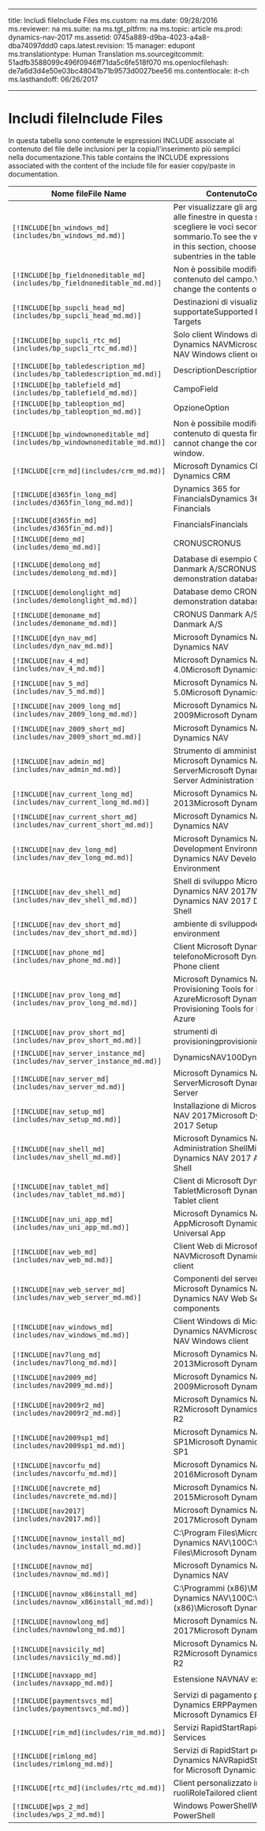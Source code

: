 
---
title: <span data-ttu-id="d3632-101">Includi file</span><span class="sxs-lookup"><span data-stu-id="d3632-101">Include Files</span></span>
ms.custom: na
ms.date: 09/28/2016
ms.reviewer: na
ms.suite: na
ms.tgt_pltfrm: na
ms.topic: article
ms.prod: dynamics-nav-2017
ms.assetid: 0745a889-d9ba-4023-a4a8-dba74097ddd0
caps.latest.revision: 15
manager: edupont
ms.translationtype: Human Translation
ms.sourcegitcommit: 51adfb3588099c496f0946ff71da5c6fe518f070
ms.openlocfilehash: de7a6d3d4e50e03bc48041b71b9573d0027bee56
ms.contentlocale: it-ch
ms.lasthandoff: 06/26/2017

---

# <a name="include-files"></a><span data-ttu-id="d3632-102">Includi file</span><span class="sxs-lookup"><span data-stu-id="d3632-102">Include Files</span></span>

<span data-ttu-id="d3632-103">In questa tabella sono contenute le espressioni INCLUDE associate al contenuto del file delle inclusioni per la copia/l'inserimento più semplici nella documentazione.</span><span class="sxs-lookup"><span data-stu-id="d3632-103">This table contains the INCLUDE expressions associated with the content of the include file for easier copy/paste in documentation.</span></span>

|<span data-ttu-id="d3632-104">Nome file</span><span class="sxs-lookup"><span data-stu-id="d3632-104">File Name</span></span>   |<span data-ttu-id="d3632-105">Contenuto</span><span class="sxs-lookup"><span data-stu-id="d3632-105">Content</span></span>  |
|------------|---------|
|`[!INCLUDE[bn_windows_md](includes/bn_windows_md.md)]`|<span data-ttu-id="d3632-106">Per visualizzare gli argomenti relativi alle finestre in questa sezione, scegliere le voci secondarie del sommario.</span><span class="sxs-lookup"><span data-stu-id="d3632-106">To see the window topics in this section, choose the subentries in the table of contents.</span></span>|
|`[!INCLUDE[bp_fieldnoneditable_md](includes/bp_fieldnoneditable_md.md)]`|<span data-ttu-id="d3632-107">Non è possibile modificare il contenuto del campo.</span><span class="sxs-lookup"><span data-stu-id="d3632-107">You cannot change the contents of this field.</span></span>|
|`[!INCLUDE[bp_supcli_head_md](includes/bp_supcli_head_md.md)]`|<span data-ttu-id="d3632-108">Destinazioni di visualizzazione supportate</span><span class="sxs-lookup"><span data-stu-id="d3632-108">Supported Display Targets</span></span>|
|`[!INCLUDE[bp_supcli_rtc_md](includes/bp_supcli_rtc_md.md)]`|<span data-ttu-id="d3632-109">Solo client Windows di Microsoft Dynamics NAV</span><span class="sxs-lookup"><span data-stu-id="d3632-109">Microsoft Dynamics NAV Windows client only</span></span>|
|`[!INCLUDE[bp_tabledescription_md](includes/bp_tabledescription_md.md)]`|<span data-ttu-id="d3632-110">Description</span><span class="sxs-lookup"><span data-stu-id="d3632-110">Description</span></span>| 
|`[!INCLUDE[bp_tablefield_md](includes/bp_tablefield_md.md)]`|<span data-ttu-id="d3632-111">Campo</span><span class="sxs-lookup"><span data-stu-id="d3632-111">Field</span></span>|
|`[!INCLUDE[bp_tableoption_md](includes/bp_tableoption_md.md)]`|<span data-ttu-id="d3632-112">Opzione</span><span class="sxs-lookup"><span data-stu-id="d3632-112">Option</span></span>|
|`[!INCLUDE[bp_windownoneditable_md](includes/bp_windownoneditable_md.md)]`|<span data-ttu-id="d3632-113">Non è possibile modificare il contenuto di questa finestra.</span><span class="sxs-lookup"><span data-stu-id="d3632-113">You cannot change the contents of this window.</span></span>|
|`[!INCLUDE[crm_md](includes/crm_md.md)]`|<span data-ttu-id="d3632-114">Microsoft Dynamics CRM</span><span class="sxs-lookup"><span data-stu-id="d3632-114">Microsoft Dynamics CRM</span></span>|
|`[!INCLUDE[d365fin_long_md](includes/d365fin_long_md.md)]`|<span data-ttu-id="d3632-115">Dynamics 365 for Financials</span><span class="sxs-lookup"><span data-stu-id="d3632-115">Dynamics 365 for Financials</span></span>|
|`[!INCLUDE[d365fin_md](includes/d365fin_md.md)]`|<span data-ttu-id="d3632-116">Financials</span><span class="sxs-lookup"><span data-stu-id="d3632-116">Financials</span></span>|
|`[!INCLUDE[demo_md](includes/demo_md.md)]`|<span data-ttu-id="d3632-117">CRONUS</span><span class="sxs-lookup"><span data-stu-id="d3632-117">CRONUS</span></span>|
|`[!INCLUDE[demolong_md](includes/demolong_md.md)]`|<span data-ttu-id="d3632-118">Database di esempio CRONUS Danmark A/S</span><span class="sxs-lookup"><span data-stu-id="d3632-118">CRONUS Danmark A/S demonstration database</span></span>|
|`[!INCLUDE[demolonglight_md](includes/demolonglight_md.md)]`|<span data-ttu-id="d3632-119">Database demo CRONUS</span><span class="sxs-lookup"><span data-stu-id="d3632-119">CRONUS demonstration database</span></span>|
|`[!INCLUDE[demoname_md](includes/demoname_md.md)]`|<span data-ttu-id="d3632-120">CRONUS Danmark A/S</span><span class="sxs-lookup"><span data-stu-id="d3632-120">CRONUS Danmark A/S</span></span>|
|`[!INCLUDE[dyn_nav_md](includes/dyn_nav_md.md)]`|<span data-ttu-id="d3632-121">Microsoft Dynamics NAV</span><span class="sxs-lookup"><span data-stu-id="d3632-121">Microsoft Dynamics NAV</span></span>|
|`[!INCLUDE[nav_4_md](includes/nav_4_md.md)]`|<span data-ttu-id="d3632-122">Microsoft Dynamics NAV 4.0</span><span class="sxs-lookup"><span data-stu-id="d3632-122">Microsoft Dynamics NAV 4.0</span></span>|
|`[!INCLUDE[nav_5_md](includes/nav_5_md.md)]`|<span data-ttu-id="d3632-123">Microsoft Dynamics NAV 5.0</span><span class="sxs-lookup"><span data-stu-id="d3632-123">Microsoft Dynamics NAV 5.0</span></span>|
|`[!INCLUDE[nav_2009_long_md](includes/nav_2009_long_md.md)]`|<span data-ttu-id="d3632-124">Microsoft Dynamics NAV 2009</span><span class="sxs-lookup"><span data-stu-id="d3632-124">Microsoft Dynamics NAV 2009</span></span>|
|`[!INCLUDE[nav_2009_short_md](includes/nav_2009_short_md.md)]`|<span data-ttu-id="d3632-125">Microsoft Dynamics NAV</span><span class="sxs-lookup"><span data-stu-id="d3632-125">Microsoft Dynamics NAV</span></span>|
|`[!INCLUDE[nav_admin_md](includes/nav_admin_md.md)]`|<span data-ttu-id="d3632-126">Strumento di amministrazione di Microsoft Dynamics NAV Server</span><span class="sxs-lookup"><span data-stu-id="d3632-126">Microsoft Dynamics NAV Server Administration tool</span></span>|
|`[!INCLUDE[nav_current_long_md](includes/nav_current_long_md.md)]`|<span data-ttu-id="d3632-127">Microsoft Dynamics NAV 2013</span><span class="sxs-lookup"><span data-stu-id="d3632-127">Microsoft Dynamics NAV 2013</span></span>|
|`[!INCLUDE[nav_current_short_md](includes/nav_current_short_md.md)]`|<span data-ttu-id="d3632-128">Microsoft Dynamics NAV</span><span class="sxs-lookup"><span data-stu-id="d3632-128">Microsoft Dynamics NAV</span></span>|
|`[!INCLUDE[nav_dev_long_md](includes/nav_dev_long_md.md)]`|<span data-ttu-id="d3632-129">Microsoft Dynamics NAV Development Environment</span><span class="sxs-lookup"><span data-stu-id="d3632-129">Microsoft Dynamics NAV Development Environment</span></span>|
|`[!INCLUDE[nav_dev_shell_md](includes/nav_dev_shell_md.md)]`|<span data-ttu-id="d3632-130">Shell di sviluppo Microsoft Dynamics NAV 2017</span><span class="sxs-lookup"><span data-stu-id="d3632-130">Microsoft Dynamics NAV 2017 Development Shell</span></span>|
|`[!INCLUDE[nav_dev_short_md](includes/nav_dev_short_md.md)]`|<span data-ttu-id="d3632-131">ambiente di sviluppo</span><span class="sxs-lookup"><span data-stu-id="d3632-131">development environment</span></span>|
|`[!INCLUDE[nav_phone_md](includes/nav_phone_md.md)]`|<span data-ttu-id="d3632-132">Client Microsoft Dynamics NAV per telefono</span><span class="sxs-lookup"><span data-stu-id="d3632-132">Microsoft Dynamics NAV Phone client</span></span>|
|`[!INCLUDE[nav_prov_long_md](includes/nav_prov_long_md.md)]`|<span data-ttu-id="d3632-133">Microsoft Dynamics NAV Provisioning Tools for Microsoft Azure</span><span class="sxs-lookup"><span data-stu-id="d3632-133">Microsoft Dynamics NAV Provisioning Tools for Microsoft Azure</span></span>|
|`[!INCLUDE[nav_prov_short_md](includes/nav_prov_short_md.md)]`|<span data-ttu-id="d3632-134">strumenti di provisioning</span><span class="sxs-lookup"><span data-stu-id="d3632-134">provisioning tools</span></span>|
|`[!INCLUDE[nav_server_instance_md](includes/nav_server_instance_md.md)]`|<span data-ttu-id="d3632-135">DynamicsNAV100</span><span class="sxs-lookup"><span data-stu-id="d3632-135">DynamicsNAV100</span></span>|
|`[!INCLUDE[nav_server_md](includes/nav_server_md.md)]`|<span data-ttu-id="d3632-136">Microsoft Dynamics NAV Server</span><span class="sxs-lookup"><span data-stu-id="d3632-136">Microsoft Dynamics NAV Server</span></span>|
|`[!INCLUDE[nav_setup_md](includes/nav_setup_md.md)]`|<span data-ttu-id="d3632-137">Installazione di Microsoft Dynamics NAV 2017</span><span class="sxs-lookup"><span data-stu-id="d3632-137">Microsoft Dynamics NAV 2017 Setup</span></span>|
|`[!INCLUDE[nav_shell_md](includes/nav_shell_md.md)]`|<span data-ttu-id="d3632-138">Microsoft Dynamics NAV 2017 Administration Shell</span><span class="sxs-lookup"><span data-stu-id="d3632-138">Microsoft Dynamics NAV 2017 Administration Shell</span></span>|
|`[!INCLUDE[nav_tablet_md](includes/nav_tablet_md.md)]`|<span data-ttu-id="d3632-139">Client di Microsoft Dynamics NAV Tablet</span><span class="sxs-lookup"><span data-stu-id="d3632-139">Microsoft Dynamics NAV Tablet client</span></span>|
|`[!INCLUDE[nav_uni_app_md](includes/nav_uni_app_md.md)]`|<span data-ttu-id="d3632-140">Microsoft Dynamics NAV Universal App</span><span class="sxs-lookup"><span data-stu-id="d3632-140">Microsoft Dynamics NAV Universal App</span></span>|
|`[!INCLUDE[nav_web_md](includes/nav_web_md.md)]`|<span data-ttu-id="d3632-141">Client Web di Microsoft Dynamics NAV</span><span class="sxs-lookup"><span data-stu-id="d3632-141">Microsoft Dynamics NAV Web client</span></span>|
|`[!INCLUDE[nav_web_server_md](includes/nav_web_server_md.md)]`|<span data-ttu-id="d3632-142">Componenti del server Web di Microsoft Dynamics NAV</span><span class="sxs-lookup"><span data-stu-id="d3632-142">Microsoft Dynamics NAV Web Server components</span></span>|
|`[!INCLUDE[nav_windows_md](includes/nav_windows_md.md)]`|<span data-ttu-id="d3632-143">Client Windows di Microsoft Dynamics NAV</span><span class="sxs-lookup"><span data-stu-id="d3632-143">Microsoft Dynamics NAV Windows client</span></span>|
|`[!INCLUDE[nav7long_md](includes/nav7long_md.md)]`|<span data-ttu-id="d3632-144">Microsoft Dynamics NAV 2013</span><span class="sxs-lookup"><span data-stu-id="d3632-144">Microsoft Dynamics NAV 2013</span></span>|
|`[!INCLUDE[nav2009_md](includes/nav2009_md.md)]`|<span data-ttu-id="d3632-145">Microsoft Dynamics NAV 2009</span><span class="sxs-lookup"><span data-stu-id="d3632-145">Microsoft Dynamics NAV 2009</span></span>|
|`[!INCLUDE[nav2009r2_md](includes/nav2009r2_md.md)]`|<span data-ttu-id="d3632-146">Microsoft Dynamics NAV 2009 R2</span><span class="sxs-lookup"><span data-stu-id="d3632-146">Microsoft Dynamics NAV 2009 R2</span></span>|
|`[!INCLUDE[nav2009sp1_md](includes/nav2009sp1_md.md)]`|<span data-ttu-id="d3632-147">Microsoft Dynamics NAV 2009 SP1</span><span class="sxs-lookup"><span data-stu-id="d3632-147">Microsoft Dynamics NAV 2009 SP1</span></span>|
|`[!INCLUDE[navcorfu_md](includes/navcorfu_md.md)]`|<span data-ttu-id="d3632-148">Microsoft Dynamics NAV 2016</span><span class="sxs-lookup"><span data-stu-id="d3632-148">Microsoft Dynamics NAV 2016</span></span>|
|`[!INCLUDE[navcrete_md](includes/navcrete_md.md)]`|<span data-ttu-id="d3632-149">Microsoft Dynamics NAV 2015</span><span class="sxs-lookup"><span data-stu-id="d3632-149">Microsoft Dynamics NAV 2015</span></span>|
|`[!INCLUDE[nav2017](includes/nav2017.md)]`|<span data-ttu-id="d3632-150">Microsoft Dynamics NAV 2017</span><span class="sxs-lookup"><span data-stu-id="d3632-150">Microsoft Dynamics NAV 2017</span></span>|
|`[!INCLUDE[navnow_install_md](includes/navnow_install_md.md)]`|<span data-ttu-id="d3632-151">C:\\Program Files\\Microsoft Dynamics NAV\\100</span><span class="sxs-lookup"><span data-stu-id="d3632-151">C:\\Program Files\\Microsoft Dynamics NAV\\100</span></span>|
|`[!INCLUDE[navnow_md](includes/navnow_md.md)]`|<span data-ttu-id="d3632-152">Microsoft Dynamics NAV</span><span class="sxs-lookup"><span data-stu-id="d3632-152">Microsoft Dynamics NAV</span></span>|
|`[!INCLUDE[navnow_x86install_md](includes/navnow_x86install_md.md)]`|<span data-ttu-id="d3632-153">C:\\Programmi \(x86\)\\Microsoft Dynamics NAV\\100</span><span class="sxs-lookup"><span data-stu-id="d3632-153">C:\\Program Files \(x86\)\\Microsoft Dynamics NAV\\100</span></span>|
|`[!INCLUDE[navnowlong_md](includes/navnowlong_md.md)]`|<span data-ttu-id="d3632-154">Microsoft Dynamics NAV 2017</span><span class="sxs-lookup"><span data-stu-id="d3632-154">Microsoft Dynamics NAV 2017</span></span>|
|`[!INCLUDE[navsicily_md](includes/navsicily_md.md)]`|<span data-ttu-id="d3632-155">Microsoft Dynamics NAV 2013 R2</span><span class="sxs-lookup"><span data-stu-id="d3632-155">Microsoft Dynamics NAV 2013 R2</span></span>|
|`[!INCLUDE[navxapp_md](includes/navxapp_md.md)]`|<span data-ttu-id="d3632-156">Estensione NAV</span><span class="sxs-lookup"><span data-stu-id="d3632-156">NAV extension</span></span>|
|`[!INCLUDE[paymentsvcs_md](includes/paymentsvcs_md.md)]`|<span data-ttu-id="d3632-157">Servizi di pagamento per Microsoft Dynamics ERP</span><span class="sxs-lookup"><span data-stu-id="d3632-157">Payment Services for Microsoft Dynamics ERP</span></span>|
|`[!INCLUDE[rim_md](includes/rim_md.md)]`|<span data-ttu-id="d3632-158">Servizi RapidStart</span><span class="sxs-lookup"><span data-stu-id="d3632-158">RapidStart Services</span></span>|
|`[!INCLUDE[rimlong_md](includes/rimlong_md.md)]`|<span data-ttu-id="d3632-159">Servizi di RapidStart per Microsoft Dynamics NAV</span><span class="sxs-lookup"><span data-stu-id="d3632-159">RapidStart Services for Microsoft Dynamics NAV</span></span>|
|`[!INCLUDE[rtc_md](includes/rtc_md.md)]`|<span data-ttu-id="d3632-160">Client personalizzato in base ai ruoli</span><span class="sxs-lookup"><span data-stu-id="d3632-160">RoleTailored client</span></span>|
|`[!INCLUDE[wps_2_md](includes/wps_2_md.md)]`|<span data-ttu-id="d3632-161">Windows PowerShell</span><span class="sxs-lookup"><span data-stu-id="d3632-161">Windows PowerShell</span></span>|

